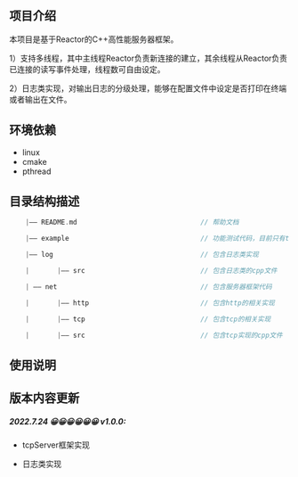 ## 项目介绍

本项目是基于Reactor的C++高性能服务器框架。

1）支持多线程，其中主线程Reactor负责新连接的建立，其余线程从Reactor负责已连接的读写事件处理，线程数可自由设定。

2）日志类实现，对输出日志的分级处理，能够在配置文件中设定是否打印在终端或者输出在文件。



## 环境依赖

- linux
- cmake
- pthread


## 目录结构描述

```C++
	|—— README.md 								// 帮助文档

	|—— example 								// 功能测试代码，目前只有tcp_server、log测试

	|—— log										// 包含日志类实现

	|		|—— src								// 包含日志类的cpp文件

	| —— net									// 包含服务器框架代码

	| 		|—— http							// 包含http的相关实现

	|		|—— tcp								// 包含tcp的相关实现

	|		|—— src								// 包含tcp实现的cpp文件
```

## 使用说明





## 版本内容更新

##### 2022.7.24 😀😀😀😀😀😀 v1.0.0:

- tcpServer框架实现

- 日志类实现